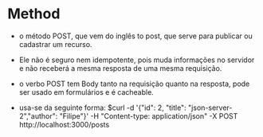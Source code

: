 # Method
-  o método POST, que vem do inglês to post, que serve para publicar ou cadastrar um recurso.
- Ele não é seguro nem idempotente, pois muda informações no servidor e não receberá a mesma resposta de uma mesma requisição.
- o verbo POST tem Body tanto na requisição quanto na resposta, pode ser usado em formulários e é cacheable.

- usa-se da seguinte forma: $curl -d '{"id": 2,   "title": "json-server-2","author": "Filipe"}' -H "Content-type: application/json" -X POST http://localhost:3000/posts